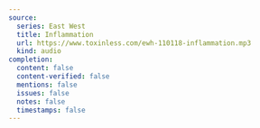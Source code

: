 ```yaml
---
source:
  series: East West
  title: Inflammation
  url: https://www.toxinless.com/ewh-110118-inflammation.mp3
  kind: audio
completion:
  content: false
  content-verified: false
  mentions: false
  issues: false
  notes: false
  timestamps: false
---
```

